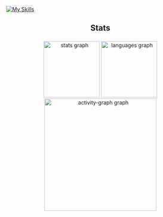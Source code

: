 [![My Skills](https://skillicons.dev/icons?i=js,typescript,html,css,python,selenium,react,git,github,bootstrap,vscode,instagram,linkedin)](https://skillicons.dev)




<h2 align="center">Stats</h2>

###

<div align="center">
  <img src="https://github-readme-stats.vercel.app/api?username=luisamrocha&hide_title=false&hide_rank=false&show_icons=true&include_all_commits=true&count_private=true&disable_animations=false&theme=dracula&locale=en&hide_border=false&order=1" height="150" alt="stats graph"  />
  <img src="https://github-readme-stats.vercel.app/api/top-langs?username=luisamrocha&locale=en&hide_title=false&layout=compact&card_width=320&langs_count=5&theme=dracula&hide_border=false&order=2" height="150" alt="languages graph"  />
  <img src="https://github-readme-activity-graph.vercel.app/graph?username=luisamrocha&radius=16&theme=react&area=true&order=5" height="300" alt="activity-graph graph"  />
</div>

###
